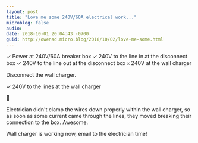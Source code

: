 ```yaml
---
layout: post
title: "Love me some 240V/60A electrical work..."
microblog: false
audio: 
date: 2018-10-01 20:04:43 -0700
guid: http://owensd.micro.blog/2018/10/02/love-me-some.html
---
```

✓ Power at 240V/60A breaker box 
✓ 240V to the line in at the disconnect box
✓ 240V to the line out at the disconnect box
𐄂 240V at the wall charger

Disconnect the wall charger.

✓ 240V to the lines at the wall charger

🤔

Electrician didn't clamp the wires down properly within the wall charger, so as soon as some current came through the lines, they moved breaking their connection to the box. Awesome.

Wall charger is working now, email to the electrician time!
